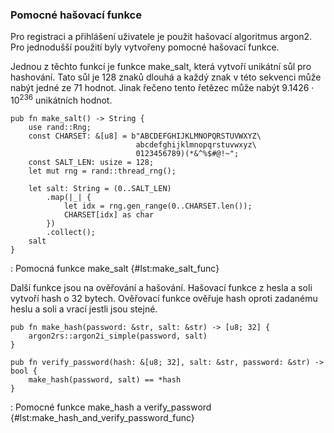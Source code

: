 
### Pomocné hašovací funkce

Pro registraci a přihlášení uživatele je použit hašovací algoritmus argon2.
Pro jednodušší použití byly vytvořeny pomocné hašovací funkce.

Jednou z těchto funkcí je funkce make_salt, která vytvoří unikátní sůl pro hashování.
Tato sůl je 128 znaků dlouhá a každý znak v této sekvenci může nabýt jedné ze 71 hodnot.
Jinak řečeno tento řetězec může nabýt $9.1426\cdot10^{236}$ unikátních hodnot.

```{.rust .linenos}
pub fn make_salt() -> String {
    use rand::Rng;
    const CHARSET: &[u8] = b"ABCDEFGHIJKLMNOPQRSTUVWXYZ\
                            abcdefghijklmnopqrstuvwxyz\
                            0123456789)(*&^%$#@!~";
    const SALT_LEN: usize = 128;
    let mut rng = rand::thread_rng();

    let salt: String = (0..SALT_LEN)
        .map(|_| {
            let idx = rng.gen_range(0..CHARSET.len());
            CHARSET[idx] as char
        })
        .collect();
    salt
}
```

: Pomocná funkce make_salt {#lst:make_salt_func}

Další funkce jsou na ověřování a hašování.
Hašovací funkce z hesla a soli vytvoří hash o 32 bytech.
Ověřovací funkce ověřuje hash oproti zadanému heslu a soli a vrací jestli jsou stejné.

```{.rust .linenos}
pub fn make_hash(password: &str, salt: &str) -> [u8; 32] {
    argon2rs::argon2i_simple(password, salt)
}

pub fn verify_password(hash: &[u8; 32], salt: &str, password: &str) -> bool {
    make_hash(password, salt) == *hash
}
```

: Pomocné funkce make_hash a verify_password {#lst:make_hash_and_verify_password_func}

